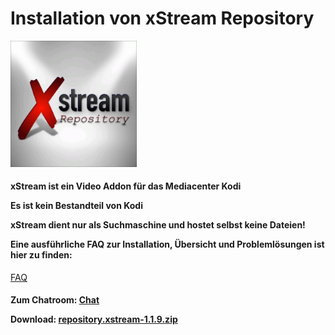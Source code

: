 <html>
  <body>
  <h1>Installation von xStream Repository</h1>
  <img src="icon.png" style="max-width: 40%;">
    <h4><p>xStream ist ein Video Addon für das Mediacenter Kodi</p>
     <p>Es ist kein Bestandteil von Kodi</p>
     <p>xStream dient nur als Suchmaschine und hostet selbst keine Dateien!</p>
     <p>Eine ausführliche FAQ zur Installation, Übersicht und Problemlösungen ist hier zu finden:</h4>
     <a href="https://github.com/streamxstream/xStream-FAQ/blob/master/xStream_Anleitung_FAQ.md">FAQ</a></p> 
    <h4><p>Zum Chatroom:
    <a href="https://gitter.im/Lastship_Chat/xStream">Chat</a></p>
    <p>Download:
    <a href="repository.xstream-1.1.9.zip">repository.xstream-1.1.9.zip</a></p></h4>
  </body>
</html>

